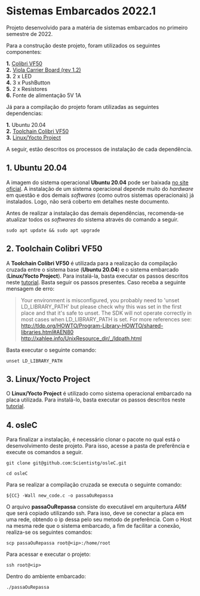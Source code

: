 # Sistemas Embarcados 2022.1

Projeto desenvolvido para a matéria de sistemas embarcados no primeiro semestre de 2022.

Para a construção deste projeto, foram utilizados os seguintes componentes:

 **1.** [Colibri VF50](https://www.toradex.com/pt-br/computer-on-modules/colibri-arm-family/nxp-freescale-vybrid-vf5xx)\
 **2.** [Viola Carrier Board (rev 1.2)](https://www.toradex.com/pt-br/products/carrier-board/viola-carrier-board)\
 **3.** 2 x LED\
 **4.** 3 x PushButton\
 **5.** 2 x Resistores\
 **6.** Fonte de alimentação 5V 1A

Já para a compilação do projeto foram utilizadas as seguintes dependencias:

 **1.** Ubuntu 20.04\
 **2.** [Toolchain Colibri VF50](https://developer-archives.toradex.com/getting-started/module-2-my-first-hello-world-in-c/configure-toolchain-colibri-vfxx?som=colibri-vf50&board=iris-carrier-board&os=linux&desktop=linux)\
 **3.** [Linux/Yocto Project](https://developer-archives.toradex.com/getting-started/module-1-from-the-box-to-the-shell/update-the-linux-image-iris-carrier-board-colibri-vfxx?som=colibri-vf50&board=iris-carrier-board&os=linux&desktop=linux)



 A seguir, estão descritos os processos de instalação de cada dependência. 

## 1. Ubuntu 20.04
A imagem do sistema operacional **Ubuntu 20.04** pode ser baixada [no site oficial](https://ubuntu.com/).  A instalação de um sistema operacional depende muito do *hardware* em questão e dos demais *softwares* (como outros sistemas operacionais) já instalados. Logo, não será coberto em detalhes neste documento.

Antes de realizar a instalação das demais dependências, recomenda-se atualizar todos os *softwares* do sistema através do comando a seguir.

```console
sudo apt update && sudo apt upgrade
```

## 2. Toolchain Colibri VF50
A **Toolchain Colibri VF50** é utilizada para a realização da compilação cruzada entre o sistema base (**Ubuntu 20.04**) e o sistema embarcado (**Linux/Yocto Project**). Para instalá-la, basta executar os passos descritos neste [tutorial](https://developer-archives.toradex.com/getting-started/module-2-my-first-hello-world-in-c/configure-toolchain-colibri-vfxx?som=colibri-vf50&board=iris-carrier-board&os=linux&desktop=linux). Basta seguir os passos presentes. Caso receba a seguinte mensagem de erro:

> Your environment is misconfigured, you probably need to 'unset LD_LIBRARY_PATH' but please check why this was set in the first place and that it's safe to unset.      The SDK will not operate correctly in most cases when LD_LIBRARY_PATH is set. For more references see: http://tldp.org/HOWTO/Program-Library-HOWTO/shared-libraries.html#AEN80  http://xahlee.info/UnixResource_dir/_/ldpath.html

Basta executar o seguinte comando: 

```console
unset LD_LIBRARY_PATH
```

## 3. Linux/Yocto Project
O **Linux/Yocto Project** é utilizado como sistema operacional embarcado na placa utilizada. Para instalá-lo, basta executar os passos descritos neste [tutorial](https://developer-archives.toradex.com/getting-started/module-1-from-the-box-to-the-shell/update-the-linux-image-iris-carrier-board-colibri-vfxx?som=colibri-vf50&board=iris-carrier-board&os=linux&desktop=linux). 



## 4. osleC
Para finalizar a instalação, é necessário clonar o pacote no qual está o desenvolvimento deste projeto. Para isso, acesse a pasta de preferência e execute os comandos a seguir.

```console
git clone git@github.com:Scientistg/osleC.git
```

```console
cd osleC
```

Para se realizar a compilação cruzada se executa o seguinte comando:

```console
${CC} -Wall new_code.c -o passaOuRepassa
```

O arquivo **passaOuRepassa** consiste do executável em arquitertura *ARM* que será copiado utilizando ssh. Para isso, deve se conectar a placa em uma rede, obtendo o ip dessa pelo seu metodo de preferência. Com o Host na mesma rede que o sistema embarcado, a fim de facilitar a conexão, realiza-se os seguintes comandos:

```console
scp passaOuRepassa root@<ip>:/home/root
```
Para acessar e executar o projeto:

```console
ssh root@<ip>
```
Dentro do ambiente embarcado:

```console
./passaOuRepassa
```



